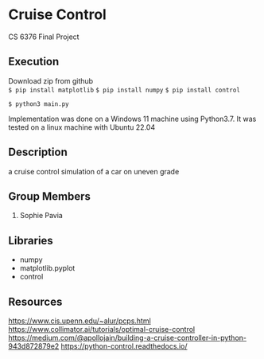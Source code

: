 # Cruise Control 
CS 6376 Final Project

## Execution
Download zip from github  
`$ pip install matplotlib`
`$ pip install numpy`
`$ pip install control`

`$ python3 main.py`

Implementation was done on a Windows 11 machine using Python3.7. It was tested on a linux machine with Ubuntu 22.04

## Description
a cruise control simulation of a car on uneven grade

## Group Members
1. Sophie Pavia

## Libraries
- numpy
- matplotlib.pyplot
- control

## Resources
https://www.cis.upenn.edu/~alur/pcps.html
https://www.collimator.ai/tutorials/optimal-cruise-control
https://medium.com/@apollojain/building-a-cruise-controller-in-python-943d872879e2
https://python-control.readthedocs.io/


